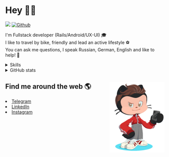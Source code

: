 # Hey 👋🏻 

![](https://komarev.com/ghpvc/?username=your-github-HarshBarash&color=grey) [![Github](https://img.shields.io/github/followers/HarshBarash?label=Follow&style=social)](https://github.com/HarshBarash)

I'm  Fullstack developer (Rails/Android/UX-UI) 🎓  <br />
I like to travel by bike, friendly and lead an active lifestyle ⚽ <br />
You can ask me questions, I speak Russian, German, English and like to help! 💬  <br />

<details>
    <summary> Skills </summary>
   <p>
      <br/>
      <img src="https://img.shields.io/badge/Ruby_on_Rails-CC0000?style=for-the-badge&logo=ruby-on-rails&logoColor=white" />
      <img src="https://img.shields.io/badge/Ruby-CC342D?style=for-the-badge&logo=ruby&logoColor=white" />
      <img src="https://img.shields.io/badge/Bootstrap-563D7C?style=for-the-badge&logo=bootstrap&logoColor=white" />
      <img src="https://img.shields.io/badge/PostgreSQL-316192?style=for-the-badge&logo=postgresql&logoColor=white" />
      <img src="https://img.shields.io/badge/SQLite-07405E?style=for-the-badge&logo=sqlite&logoColor=white" />
      <img src="https://img.shields.io/badge/Heroku-430098?style=for-the-badge&logo=heroku&logoColor=white"/>
      <img src="https://img.shields.io/badge/GitHub-100000?style=for-the-badge&logo=github&logoColor=white" />
      <br/>
      <img src="https://img.shields.io/badge/Android-3DDC84?style=for-the-badge&logo=android&logoColor=white" />
      <img src="https://img.shields.io/badge/Kotlin-0095D5?&style=for-the-badge&logo=kotlin&logoColor=white" />
      <img src="https://img.shields.io/badge/Java-ED8B00?style=for-the-badge&logo=java&logoColor=white" />
      <img src="https://img.shields.io/badge/Figma-F24E1E?style=for-the-badge&logo=figma&logoColor=white" />
      <img src="https://img.shields.io/badge/firebase-ffca28?style=for-the-badge&logo=firebase&logoColor=black" />
      <img src="https://img.shields.io/badge/Python-FFD43B?style=for-the-badge&logo=python&logoColor=darkgreen" />
      <img src="https://img.shields.io/badge/Trello-0052CC?style=for-the-badge&logo=trello&logoColor=white" />
      <img src="https://img.shields.io/badge/Ubuntu-E95420?style=for-the-badge&logo=ubuntu&logoColor=white" />

   </details>


<details>
    <summary> GitHub stats</summary>
    <br />
   
<!--START_SECTION:waka-->
**🐱 My GitHub Data** 

> 🏆 372 Contributions in the Year 2022
 > 
> 📦 289.8 kB Used in GitHub's Storage 
 > 
> 💼 Opted to Hire
 > 
> 📜 20 Public Repositories 
 > 
> 🔑 38 Private Repositories  
 > 
**I'm a Night 🦉** 

```text
🌞 Morning    65 commits     ██░░░░░░░░░░░░░░░░░░░░░░░   9.66% 
🌆 Daytime    188 commits    ███████░░░░░░░░░░░░░░░░░░   27.93% 
🌃 Evening    319 commits    ███████████░░░░░░░░░░░░░░   47.4% 
🌙 Night      101 commits    ███░░░░░░░░░░░░░░░░░░░░░░   15.01%

```
📅 **I'm Most Productive on Saturday** 

```text
Monday       75 commits     ██░░░░░░░░░░░░░░░░░░░░░░░   11.14% 
Tuesday      95 commits     ███░░░░░░░░░░░░░░░░░░░░░░   14.12% 
Wednesday    103 commits    ███░░░░░░░░░░░░░░░░░░░░░░   15.3% 
Thursday     80 commits     ███░░░░░░░░░░░░░░░░░░░░░░   11.89% 
Friday       94 commits     ███░░░░░░░░░░░░░░░░░░░░░░   13.97% 
Saturday     123 commits    ████░░░░░░░░░░░░░░░░░░░░░   18.28% 
Sunday       103 commits    ███░░░░░░░░░░░░░░░░░░░░░░   15.3%

```


📊 **This Week I Spent My Time On** 

```text
⌚︎ Time Zone: Asia/Yekaterinburg

💬 Programming Languages: 
Ruby                     4 hrs 33 mins       ██████████████████░░░░░░░   72.57% 
ERB                      56 mins             ███░░░░░░░░░░░░░░░░░░░░░░   14.89% 
GitIgnore file           18 mins             █░░░░░░░░░░░░░░░░░░░░░░░░   4.81% 
Text                     6 mins              ░░░░░░░░░░░░░░░░░░░░░░░░░   1.74% 
JavaScript               6 mins              ░░░░░░░░░░░░░░░░░░░░░░░░░   1.66%

🔥 Editors: 
RubyMine                 6 hrs 7 mins        ████████████████████████░   97.47% 
Android Studio           9 mins              ░░░░░░░░░░░░░░░░░░░░░░░░░   2.53%

💻 Operating System: 
Linux                    6 hrs 16 mins       █████████████████████████   100.0%

```

**I Mostly Code in Ruby** 

```text
Ruby                     29 repos            █████████████░░░░░░░░░░░░   54.72% 
Kotlin                   11 repos            █████░░░░░░░░░░░░░░░░░░░░   20.75% 
Java                     7 repos             ███░░░░░░░░░░░░░░░░░░░░░░   13.21% 
JavaScript               4 repos             ██░░░░░░░░░░░░░░░░░░░░░░░   7.55% 
Python                   2 repos             █░░░░░░░░░░░░░░░░░░░░░░░░   3.77%

```



 Last Updated on 12/04/2022 16:15:09 UTC
<!--END_SECTION:waka-->
   
<!--    <p align="center">
        <img src="https://github-profile-trophy.vercel.app/?username=HarshBarash&theme=darkhub&margin-w=15" alt="Trophies GitHub" />
    </p>
 -->
   
</details>

## Find me around the web 🌎 <a href="https://github.com//HarshBarash"><img align="right" width="175" height="225" src="https://github.com/HarshBarash/HarshBarash/blob/master/app/assets/images/antonbaranov.png"></a>
<li> <a href="https://t.me/HarshBarash"> Telegram </a> </li>
<li> <a href="https://linkedin.com/in/HarshBarash"> LinkedIn </a> </li>
<li> <a href="https://www.instagram.com/harsh.barash/"> Instagram </a> </li>
